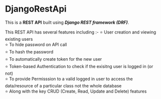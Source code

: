 # DjangoRestApi

This is a <b>REST API</b> built using <b><i>Django REST framework (DRF)</i></b>. 

This REST API has several features including :-
⭐ User creation and viewing existing users   
⭐ To hide password on API call  
⭐ To hash the password  
⭐ To automatically create token for the new user  
⭐ Token-based Authentication to check if the exisitng user is logged in (or not)  
⭐ To provide Permisssion to a valid logged in user to access the data/resource of a particular class not the whole database  
⭐ Along with the key CRUD (Create, Read, Update and Delete) features  
